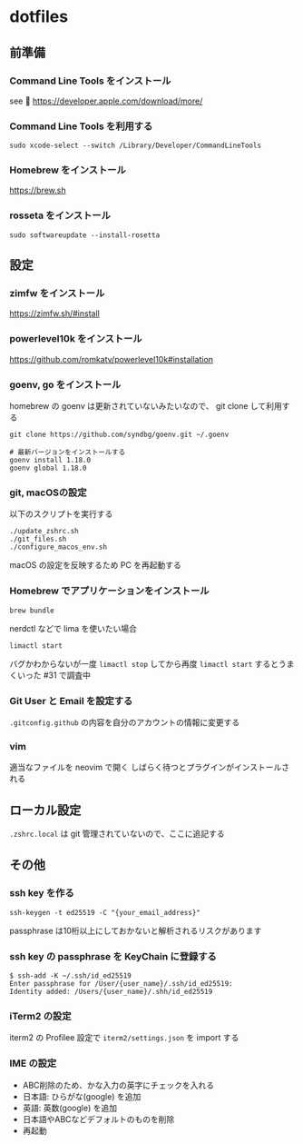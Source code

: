 # dotfiles

## 前準備

### Command Line Tools をインストール

see :eyes: https://developer.apple.com/download/more/

### Command Line Tools を利用する

```shell
sudo xcode-select --switch /Library/Developer/CommandLineTools
```

### Homebrew をインストール

https://brew.sh

### rosseta をインストール

```shell
sudo softwareupdate --install-rosetta
```

## 設定

### zimfw をインストール

https://zimfw.sh/#install

### powerlevel10k をインストール

https://github.com/romkatv/powerlevel10k#installation

### goenv, go をインストール

homebrew の goenv は更新されていないみたいなので、 git clone して利用する

```shell
git clone https://github.com/syndbg/goenv.git ~/.goenv
```

```shell
# 最新バージョンをインストールする
goenv install 1.18.0
goenv global 1.18.0
```

### git, macOSの設定

以下のスクリプトを実行する

```shell
./update_zshrc.sh
./git_files.sh
./configure_macos_env.sh
```

macOS の設定を反映するため PC を再起動する

### Homebrew でアプリケーションをインストール

```shell
brew bundle
```

nerdctl などで lima を使いたい場合

```shell
limactl start
```

バグかわからないが一度 `limactl stop` してから再度 `limactl start` するとうまくいった
#31 で調査中

### Git User と Email を設定する

`.gitconfig.github` の内容を自分のアカウントの情報に変更する

### vim

適当なファイルを neovim で開く
しばらく待つとプラグインがインストールされる

## ローカル設定

`.zshrc.local` は git 管理されていないので、ここに追記する

## その他

### ssh key を作る

```
ssh-keygen -t ed25519 -C "{your_email_address}"
```

passphrase は10桁以上にしておかないと解析されるリスクがあります

### ssh key の passphrase を KeyChain に登録する

```
$ ssh-add -K ~/.ssh/id_ed25519
Enter passphrase for /User/{user_name}/.ssh/id_ed25519:
Identity added: /Users/{user_name}/.shh/id_ed25519
```

### iTerm2 の設定

iterm2 の Profilee 設定で `iterm2/settings.json` を import する

### IME の設定

- ABC削除のため、かな入力の英字にチェックを入れる
- 日本語: ひらがな(google) を追加
- 英語: 英数(google) を追加
- 日本語やABCなどデフォルトのものを削除
- 再起動
